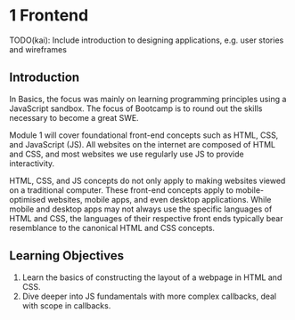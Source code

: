 # 1 Frontend

TODO(kai): Include introduction to designing applications, e.g. user stories and wireframes

## Introduction

In Basics, the focus was mainly on learning programming principles using a JavaScript sandbox. The focus of Bootcamp is to round out the skills necessary to become a great SWE. &#x20;

Module 1 will cover foundational front-end concepts such as HTML, CSS, and JavaScript (JS). All websites on the internet are composed of HTML and CSS, and most websites we use regularly use JS to provide interactivity.

HTML, CSS, and JS concepts do not only apply to making websites viewed on a traditional computer. These front-end concepts apply to mobile-optimised websites, mobile apps, and even desktop applications. While mobile and desktop apps may not always use the specific languages of HTML and CSS, the languages of their respective front ends typically bear resemblance to the canonical HTML and CSS concepts.

## Learning Objectives

1. Learn the basics of constructing the layout of a webpage in HTML and CSS.
2. Dive deeper into JS fundamentals with more complex callbacks, deal with scope in callbacks.

